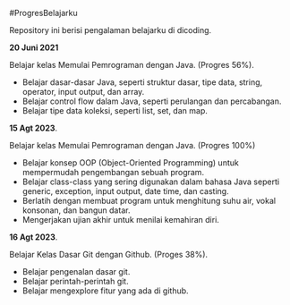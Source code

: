 #ProgresBelajarku

Repository ini berisi pengalaman belajarku di dicoding.

**20 Juni 2021**  

Belajar kelas Memulai Pemrograman dengan Java. (Progres 56%).
  * Belajar dasar-dasar Java, seperti struktur dasar, tipe data, string, operator, input output, dan array.
  * Belajar control flow dalam Java, seperti perulangan dan percabangan.
  * Belajar tipe data koleksi, seperti list, set, dan map.

**15 Agt 2023**.

Belajar kelas Memulai Pemrograman dengan Java. (Progres 100%)
  * Belajar konsep OOP (Object-Oriented Programming) untuk mempermudah pengembangan sebuah program.
  * Belajar class-class yang sering digunakan dalam bahasa Java seperti generic, exception, input output, date time, dan casting. 
  * Berlatih dengan membuat program untuk menghitung suhu air, vokal konsonan, dan bangun datar. 
  * Mengerjakan ujian akhir untuk menilai kemahiran diri.
    
**16 Agt 2023**.

Belajar Kelas Dasar Git dengan Github. (Proges 38%).
  * Belajar pengenalan dasar git.
  * Belajar perintah-perintah git.
  * Belajar mengexplore fitur yang ada di github.
